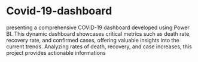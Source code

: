 # Covid-19-dashboard
presenting a comprehensive COVID-19 dashboard developed using Power BI. This dynamic dashboard showcases critical metrics such as death rate, recovery rate, and confirmed cases, offering valuable insights into the current trends. Analyzing rates of death, recovery, and case increases, this project provides actionable informations
